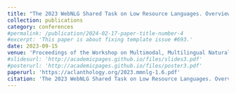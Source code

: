```yaml
---
title: "The 2023 WebNLG Shared Task on Low Resource Languages. Overview and Evaluation Results (WebNLG 2023)"
collection: publications
category: conferences
#permalink: /publication/2024-02-17-paper-title-number-4
#excerpt: 'This paper is about fixing template issue #693.'
date: 2023-09-15
venue: 'Proceedings of the Workshop on Multimodal, Multilingual Natural Language Generation and Multilingual WebNLG Challenge (MM-NLG 2023)'
#slidesurl: 'http://academicpages.github.io/files/slides3.pdf'
#posterurl: 'http://academicpages.github.io/files/poster3.pdf'
paperurl: 'https://aclanthology.org/2023.mmnlg-1.6.pdf'
citation: 'The 2023 WebNLG Shared Task on Low Resource Languages. Overview and Evaluation Results (WebNLG 2023) (Cripwell et al., MMNLG-WS 2023)'
---
```


<!-- The contents above will be part of a list of publications, if the user clicks the link for the publication than the contents of section will be rendered as a full page, allowing you to provide more information about the paper for the reader. When publications are displayed as a single page, the contents of the above "citation" field will automatically be included below this section in a smaller font. -->
